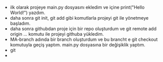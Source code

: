 - ilk olarak projeye main.py dosyasını ekledim ve içine print("Hello World!") yazdım.
- daha sonra git init, git add gibi komutlarla projeyi git ile yönetmeye başladım.
- daha sonra githubdan proje için bir repo oluşturdum ve git remote add origin ... komutu ile projeyi githuba yükledim.
- MA-branch adında bir branch oluşturdum ve bu brancht e git checkout komutuyla geçiş yaptım. main.py dosyasına bir değişiklik yaptım.
- git
- 